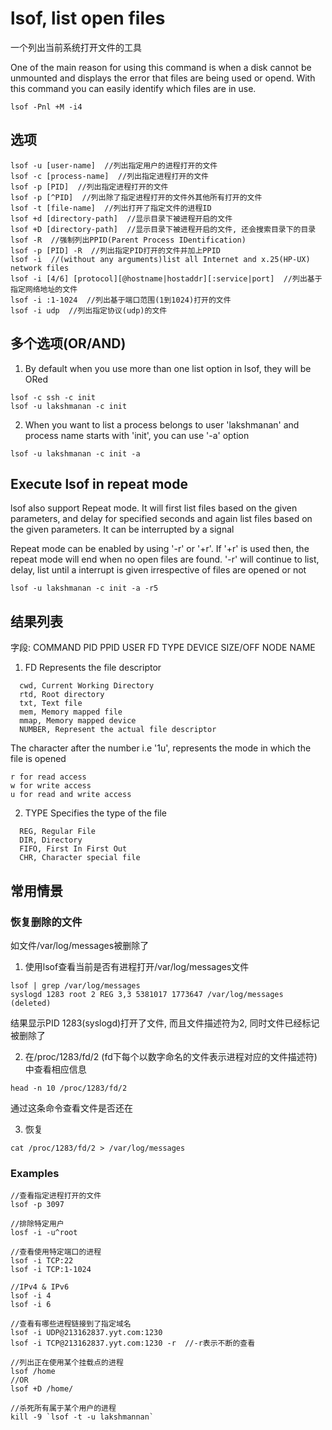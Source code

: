 # lsof, list open files

一个列出当前系统打开文件的工具

One of the main reason for using this command is when a disk cannot be unmounted and displays the error that files are being used or opend. With this command you can easily identify which files are in use.

```
lsof -Pnl +M -i4
```

## 选项

```
lsof -u [user-name]  //列出指定用户的进程打开的文件
lsof -c [process-name]  //列出指定进程打开的文件
lsof -p [PID]  //列出指定进程打开的文件
lsof -p [^PID]  //列出除了指定进程打开的文件外其他所有打开的文件
lsof -t [file-name]  //列出打开了指定文件的进程ID
lsof +d [directory-path]  //显示目录下被进程开启的文件
lsof +D [directory-path]  //显示目录下被进程开启的文件, 还会搜索目录下的目录
lsof -R  //强制列出PPID(Parent Process IDentification)
lsof -p [PID] -R  //列出指定PID打开的文件并加上PPID
lsof -i  //(without any arguments)list all Internet and x.25(HP-UX) network files
lsof -i [4/6] [protocol][@hostname|hostaddr][:service|port]  //列出基于指定网络地址的文件
lsof -i :1-1024  //列出基于端口范围(1到1024)打开的文件
lsof -i udp  //列出指定协议(udp)的文件
```

## 多个选项(OR/AND)

1. By default when you use more than one list option in lsof, they will be ORed
```
lsof -c ssh -c init
lsof -u lakshmanan -c init
```

2. When you want to list a process belongs to user 'lakshmanan' and process name starts with 'init', you can use '-a' option
```
lsof -u lakshmanan -c init -a
```

## Execute lsof in repeat mode

lsof also support Repeat mode. It will first list files based on the given parameters,
and delay for specified seconds and again list files based on the given parameters.
It can be interrupted by a signal

Repeat mode can be enabled by using '-r' or '+r'. 
If '+r' is used then, the repeat mode will end when no open files are found.
'-r' will continue to list, delay, list until a interrupt is given irrespective of files are opened or not

```
lsof -u lakshmanan -c init -a -r5
```

## 结果列表

字段: COMMAND PID PPID USER FD TYPE DEVICE SIZE/OFF NODE NAME

1. FD  Represents the file descriptor

```
  cwd, Current Working Directory
  rtd, Root directory
  txt, Text file
  mem, Memory mapped file
  mmap, Memory mapped device
  NUMBER, Represent the actual file descriptor
```
The character after the number i.e '1u', represents the mode in which the file is opened
```
r for read access
w for write access
u for read and write access
```

2. TYPE  Specifies the type of the file

```
  REG, Regular File
  DIR, Directory
  FIFO, First In First Out
  CHR, Character special file
```

## 常用情景

### 恢复删除的文件

如文件/var/log/messages被删除了

1. 使用lsof查看当前是否有进程打开/var/log/messages文件
```control
lsof | grep /var/log/messages
syslogd 1283 root 2 REG 3,3 5381017 1773647 /var/log/messages (deleted)
```
结果显示PID 1283(syslogd)打开了文件, 而且文件描述符为2, 同时文件已经标记被删除了

2. 在/proc/1283/fd/2 (fd下每个以数字命名的文件表示进程对应的文件描述符)中查看相应信息
```
head -n 10 /proc/1283/fd/2
```
通过这条命令查看文件是否还在

3. 恢复
```
cat /proc/1283/fd/2 > /var/log/messages
```

### Examples

```
//查看指定进程打开的文件
lsof -p 3097

//排除特定用户
losf -i -u^root

//查看使用特定端口的进程
lsof -i TCP:22
lsof -i TCP:1-1024

//IPv4 & IPv6
lsof -i 4
lsof -i 6

//查看有哪些进程链接到了指定域名
lsof -i UDP@213162837.yyt.com:1230
lsof -i TCP@213162837.yyt.com:1230 -r  //-r表示不断的查看

//列出正在使用某个挂载点的进程
lsof /home
//OR
lsof +D /home/

//杀死所有属于某个用户的进程
kill -9 `lsof -t -u lakshmannan`
```
